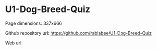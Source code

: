 # U1-Dog-Breed-Quiz

Page dimensions: 337x666

Github repository url: 
https://github.com/rabiabee/U1-Dog-Breed-Quiz 

Web url: 
